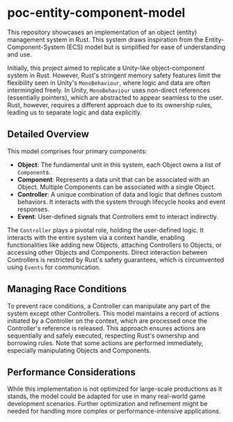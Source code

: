 # poc-entity-component-model

This repository showcases an implementation of an object (entity) management system in Rust. This system draws inspiration from the Entity-Component-System (ECS) model but is simplified for ease of understanding and use.

Initially, this project aimed to replicate a Unity-like object-component system in Rust. However, Rust's stringent memory safety features limit the flexibility seen in Unity's `MonoBehaviour`, where logic and data are often intermingled freely. In Unity, `MonoBehaviour` uses non-direct references (essentially pointers), which are abstracted to appear seamless to the user. Rust, however, requires a different approach due to its ownership rules, leading us to separate logic and data explicitly.

## Detailed Overview

This model comprises four primary components:

- **Object**: The fundamental unit in this system, each Object owns a list of `Component`s.
- **Component**: Represents a data unit that can be associated with an Object. Multiple Components can be associated with a single Object.
- **Controller**: A unique combination of data and logic that defines custom behaviors. It interacts with the system through lifecycle hooks and event responses.
- **Event**: User-defined signals that Controllers emit to interact indirectly.

The `Controller` plays a pivotal role, holding the user-defined logic. It interacts with the entire system via a context handle, enabling functionalities like adding new Objects, attaching Controllers to Objects, or accessing other Objects and Components. Direct interaction between Controllers is restricted by Rust's safety guarantees, which is circumvented using `Events` for communication.

## Managing Race Conditions

To prevent race conditions, a Controller can manipulate any part of the system except other Controllers. This model maintains a record of actions initiated by a Controller on the context, which are processed once the Controller's reference is released. This approach ensures actions are sequentially and safely executed, respecting Rust's ownership and borrowing rules. Note that some actions are performed immediately, especially manipulating Objects and Components.

## Performance Considerations

While this implementation is not optimized for large-scale productions as it stands, the model could be adapted for use in many real-world game development scenarios. Further optimization and refinement might be needed for handling more complex or performance-intensive applications.
